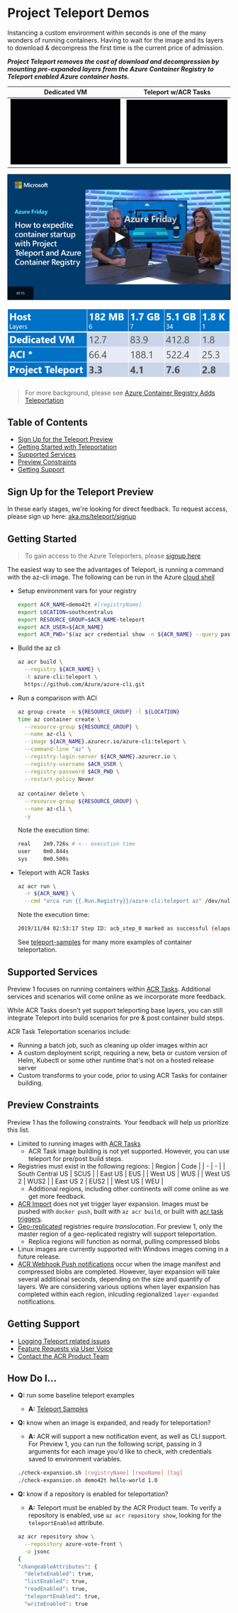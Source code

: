 # Project Teleport Demos

Instancing a custom environment within seconds is one of the many wonders of running containers. Having to wait for the image and its layers to download & decompress the first time is the current price of admission.

***Project Teleport removes the cost of download and decompression by mounting pre-expanded layers from the Azure Container Registry to Teleport enabled Azure container hosts.***

|Dedicated VM|Teleport w/ACR Tasks |
|-|-|
|![](./media/vm-aci.gif)|![](./media/tasks-aci.gif)|

[![](./media/AzureFridayTeleportPreviewThumb.png)](https://channel9.msdn.com/Shows/Azure-Friday/How-to-expedite-container-startup-with-Project-Teleport-and-Azure-Container-Registry/player#time=21s)

![](./media/teleport-metrics.png)
> For more background, please see [Azure Container Registry Adds Teleportation][teleport-blog-post]

## Table of Contents

- [Sign Up for the Teleport Preview](#sign-up-for-the-teleport-preview)
- [Getting Started with Teleportation](#getting-started)
- [Supported Services](#supported-services)
- [Preview Constraints](#preview-constraints)
- [Getting Support](#getting-support)

## Sign Up for the Teleport Preview

In these early stages, we're looking for direct feedback. To request access, please sign up here: [aka.ms/teleport/signup][signup]

## Getting Started

> To gain access to the Azure Teleporters, please [signup here][signup]

The easiest way to see the advantages of Teleport, is running a command with the az-cli image. The following can be run in the Azure [cloud shell][cloud-shell]

- Setup environment vars for your registry

  ```sh
  export ACR_NAME=demo42t #[registryName]
  export LOCATION=southcentralus
  export RESOURCE_GROUP=$ACR_NAME-teleport
  export ACR_USER=${ACR_NAME}
  export ACR_PWD="$(az acr credential show -n ${ACR_NAME} --query passwords[0].value -o tsv)"
  ```

- Build the az cli

  ```sh
  az acr build \
    --registry ${ACR_NAME} \
    -t azure-cli:teleport \
    https://github.com/Azure/azure-cli.git
  ```

- Run a comparison with ACI

  ```sh
  az group create -n ${RESOURCE_GROUP} -l ${LOCATION}
  time az container create \
    --resource-group ${RESOURCE_GROUP} \
    --name az-cli \
    --image ${ACR_NAME}.azurecr.io/azure-cli:teleport \
    --command-line "az" \
    --registry-login-server ${ACR_NAME}.azurecr.io \
    --registry-username $ACR_USER \
    --registry-password $ACR_PWD \
    --restart-policy Never

  az container delete \
    --resource-group ${RESOURCE_GROUP} \
    --name az-cli \
    -y
  ```

  Note the execution time:

  ```sh
  real    2m9.726s # <-- execution time
  user    0m0.844s
  sys     0m0.500s
  ```

- Teleport with ACR Tasks

  ```sh
  az acr run \
    -r ${ACR_NAME} \
    --cmd "orca run {{.Run.Registry}}/azure-cli:teleport az" /dev/null
  ```

  Note the execution time:

  ```sh
  2019/11/04 02:53:17 Step ID: acb_step_0 marked as successful (elapsed time in seconds: 9.68) # <-- execution time
  ```

  See [teleport-samples](./teleport-samples.md) for many more examples of container teleportation.

## Supported Services

Preview 1 focuses on running containers within [ACR Tasks][acr-tasks]. Additional services and scenarios will come online as we incorporate more feedback.

While ACR Tasks doesn't yet support teleporting base layers, you can still integrate Teleport into build scenarios for pre & post container build steps.

ACR Task Teleportation scenarios include:

- Running a batch job, such as cleaning up older images within acr
- A custom deployment script, requiring a new, beta or custom version of Helm, Kubectl or some other runtime that's not on a hosted release server
- Custom transforms to your code, prior to using ACR Tasks for container building.

## Preview Constraints

Preview 1 has the following constraints. Your feedback will help us prioritize this list.

- Limited to running images with [ACR Tasks][acr-tasks]
  - ACR Task image building is not yet supported. However, you can use teleport for pre/post build steps.
- Registries must exist in the following regions:
    | Region | Code |
    | - | - |
    | South Central US | SCUS |
    | East US | EUS |
    | West US | WUS |
    | West US 2 | WUS2 |
    | East US 2 | EUS2 |
    | West US | WEU |
  - Additional regions, including other continents will come online as we get more feedback.
- [ACR Import][acr-import] does not yet trigger layer expansion. Images must be pushed with `docker push`, built with `az acr build`, or built with [acr task triggers](https://docs.microsoft.com/en-us/azure/container-registry/container-registry-tasks-overview#trigger-task-on-source-code-update).
- [Geo-replicated](https://aka.ms/acr/geo-replication) registries require *translocation*. For preview 1, only the master region of a geo-replicated registry will support teleportation.
  - Replica regions will function as normal, pulling compressed blobs
- Linux images are currently supported with Windows images coming in a future release.
- [ACR Webhook Push notifications][webhooks] occur when the image manifest and compressed blobs are completed. However, layer expansion will take several additional seconds, depending on the size and quantify of layers. We are considering various options when layer expansion has completed within each region, inlcuding regionalized `layer-expanded` notifications.

## Getting Support

- [Logging Teleport related issues](https://github.com/AzureCR/teleport/issues)
- [Feature Requests via User Voice](https://aka.ms/acr/uservoice)
- [Contact the ACR Product Team](https://github.com/Azure/acr/blob/master/README.md#providing-feedback)

## How Do I...

- **Q:** run some baseline teleport examples
  - **A:** [Teleport Samples](./teleport-samples.md)
- **Q:** know when an image is expanded, and ready for teleportation?
  - **A:** ACR will support a new notification event, as well as CLI support. For Preview 1, you can run the following script, passing in 3 arguments for each image you'd like to check, with credentials saved to environment variables.

  ```sh
  ./check-expansion.sh [registryName] [repoName] [tag]
  ./check-expansion.sh demo42t hello-world 1.0
  ```

- **Q:** know if a repository is enabled for teleportation?
  - **A:** Teleport must be enabled by the ACR Product team. To verify a repository is enabled, use `az acr repository show`, looking for the `teleportEnabled` attribute.

  ```sh
  az acr repository show \
    --repository azure-vote-front \
    -o jsonc
  {
  "changeableAttributes": {
    "deleteEnabled": true,
    "listEnabled": true,
    "readEnabled": true,
    "teleportEnabled": true,
    "writeEnabled": true
  ```

[acr-import]:           https://aka.ms/acr/import
[cloud-shell]:          https://shell.azure.com
[signup]:               https://aka.ms/teleport/signup
[support]:              https://github.com/azurecr/teleport/blob/master/README.md#getting-support
[teleport-blog-post]:   https://stevelasker.blog/2019/10/29/azure-container-registry-teleportation/
[acr-tasks]:            https://aka.ms/acr/tasks
[webhooks]:             https://docs.microsoft.com/en-us/azure/container-registry/container-registry-webhook
